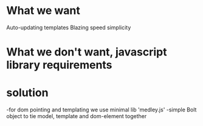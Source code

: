 
# What we want

Auto-updating templates
Blazing speed
simplicity

# What we don't want, javascript library requirements

# solution

-for dom pointing and templating we use minimal lib 'medley.js'
-simple Bolt object to tie model, template and dom-element together
